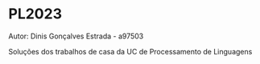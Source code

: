 # PL2023

Autor: Dinis Gonçalves Estrada - a97503

Soluções dos trabalhos de casa da UC de Processamento de Linguagens
